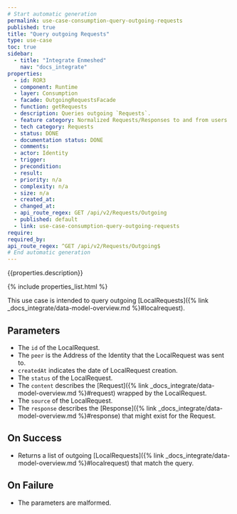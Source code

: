 ```yaml
---
# Start automatic generation
permalink: use-case-consumption-query-outgoing-requests
published: true
title: "Query outgoing Requests"
type: use-case
toc: true
sidebar:
  - title: "Integrate Enmeshed"
    nav: "docs_integrate"
properties:
  - id: ROR3
  - component: Runtime
  - layer: Consumption
  - facade: OutgoingRequestsFacade
  - function: getRequests
  - description: Queries outgoing `Requests`.
  - feature category: Normalized Requests/Responses to and from users
  - tech category: Requests
  - status: DONE
  - documentation status: DONE
  - comments:
  - actor: Identity
  - trigger:
  - precondition:
  - result:
  - priority: n/a
  - complexity: n/a
  - size: n/a
  - created_at:
  - changed_at:
  - api_route_regex: GET /api/v2/Requests/Outgoing
  - published: default
  - link: use-case-consumption-query-outgoing-requests
require:
required_by:
api_route_regex: ^GET /api/v2/Requests/Outgoing$
# End automatic generation
---
```


{{properties.description}}

{% include properties_list.html %}

This use case is intended to query outgoing [LocalRequests]({% link _docs_integrate/data-model-overview.md %}#localrequest).

## Parameters

- The `id` of the LocalRequest.
- The `peer` is the Address of the Identity that the LocalRequest was sent to.
- `createdAt` indicates the date of LocalRequest creation.
- The `status` of the LocalRequest.
- The `content` describes the [Request]({% link _docs_integrate/data-model-overview.md %}#request) wrapped by the LocalRequest.
- The `source` of the LocalRequest.
- The `response` describes the [Response]({% link _docs_integrate/data-model-overview.md %}#response) that might exist for the Request.

## On Success

- Returns a list of outgoing [LocalRequests]({% link _docs_integrate/data-model-overview.md %}#localrequest) that match the query.

## On Failure

- The parameters are malformed.
